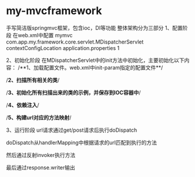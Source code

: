 # my-mvcframework
手写简洁版springmvc框架，包含ioc，DI等功能
整体架构分为三部分
1、配置阶段
在web.xml中配置
  <servlet>
    <servlet-name>mymvc</servlet-name>
    <servlet-class>com.app.my.framework.core.servlet.MDispatcherServlet</servlet-class>
    <init-param>
      <param-name>contextConfigLocation</param-name>
      <param-value>application.properties</param-value>
    </init-param>
    <!--load-on-startup元素标记容器是否在启动的时候就加载这个servlet(实例化并调用其init()方法)。值越小，servlet的优先级越高，就越先被加载。-->
    <load-on-startup>1</load-on-startup>

</servlet>
2、初始化阶段
在MDispatcherServlet中的init方法中初始化，主要初始化以下内容：
/**1、加载配置文件。web.xml中init-param指定的配置文件**/

/**2、扫描所有相关的类**/

/**3、初始化所有扫描出来的类的示例，并保存到IOC容器中**/

/**4、依赖注入**/

/**5、构建url对应的方法映射**/

3、运行阶段
url请求通过get/post请求后执行doDispatch

doDispatch从handlerMapping中根据请求的url匹配到执行的方法

然后通过反射invoker执行方法

最后通过response.writer输出


